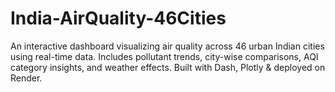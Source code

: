 # India-AirQuality-46Cities
An interactive dashboard visualizing air quality across 46 urban Indian cities using real-time data. Includes pollutant trends, city-wise comparisons, AQI category insights, and weather effects. Built with Dash, Plotly &amp; deployed on Render.

